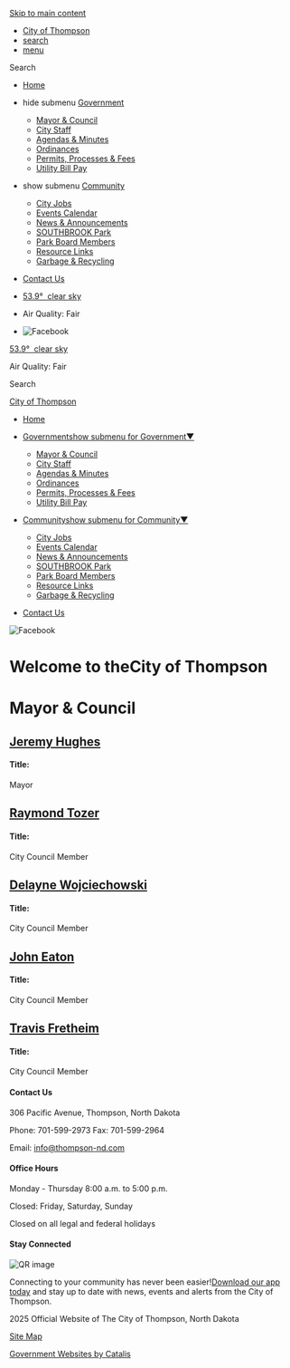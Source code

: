 [Skip to main content](https://www.cityofthompsonnd.com/mayor-council/)

- [City of Thompson](https://www.cityofthompsonnd.com)
- [search](https://www.cityofthompsonnd.com/mayor-council)
- [menu](https://www.cityofthompsonnd.com/mayor-council)

Search

- [Home](https://www.cityofthompsonnd.com)
- hide submenu [Government](https://www.cityofthompsonnd.com/government)
  
  - [Mayor &amp; Council](https://www.cityofthompsonnd.com/mayor-council)
  - [City Staff](https://www.cityofthompsonnd.com/staff)
  - [Agendas &amp; Minutes](https://www.cityofthompsonnd.com/agendas-minutes)
  - [Ordinances](https://www.cityofthompsonnd.com/ordinances)
  - [Permits, Processes &amp; Fees](https://www.cityofthompsonnd.com/permits-fees)
  - [Utility Bill Pay](https://www.cityofthompsonnd.com/pay-utilities)
- show submenu [Community](https://www.cityofthompsonnd.com/community)
  
  - [City Jobs](https://www.cityofthompsonnd.com/jobs)
  - [Events Calendar](https://www.cityofthompsonnd.com/calendar)
  - [News &amp; Announcements](https://www.cityofthompsonnd.com/news)
  - [SOUTHBROOK Park](https://www.cityofthompsonnd.com/southbrook-park)
  - [Park Board Members](https://www.cityofthompsonnd.com/park-board)
  - [Resource Links](https://www.cityofthompsonnd.com/resource-links)
  - [Garbage &amp; Recycling](https://www.cityofthompsonnd.com/garbage-recycling)
- [Contact Us](https://www.cityofthompsonnd.com/contact-us)
- [53.9°  clear sky](https://openweathermap.org/city/5012103)
- Air Quality: Fair
- ![Facebook](https://www.cityofthompsonnd.com/repository/designs/images/social/fb.png)

[53.9°  clear sky](https://openweathermap.org/city/5012103)

Air Quality: Fair

Search

[City of Thompson](https://www.cityofthompsonnd.com)

- [Home](https://www.cityofthompsonnd.com)
- [Governmentshow submenu for Government▼](https://www.cityofthompsonnd.com/government)
  
  - [Mayor &amp; Council](https://www.cityofthompsonnd.com/mayor-council)
  - [City Staff](https://www.cityofthompsonnd.com/staff)
  - [Agendas &amp; Minutes](https://www.cityofthompsonnd.com/agendas-minutes)
  - [Ordinances](https://www.cityofthompsonnd.com/ordinances)
  - [Permits, Processes &amp; Fees](https://www.cityofthompsonnd.com/permits-fees)
  - [Utility Bill Pay](https://www.cityofthompsonnd.com/pay-utilities)
- [Communityshow submenu for Community▼](https://www.cityofthompsonnd.com/community)
  
  - [City Jobs](https://www.cityofthompsonnd.com/jobs)
  - [Events Calendar](https://www.cityofthompsonnd.com/calendar)
  - [News &amp; Announcements](https://www.cityofthompsonnd.com/news)
  - [SOUTHBROOK Park](https://www.cityofthompsonnd.com/southbrook-park)
  - [Park Board Members](https://www.cityofthompsonnd.com/park-board)
  - [Resource Links](https://www.cityofthompsonnd.com/resource-links)
  - [Garbage &amp; Recycling](https://www.cityofthompsonnd.com/garbage-recycling)
- [Contact Us](https://www.cityofthompsonnd.com/contact-us)

![Facebook](https://www.cityofthompsonnd.com/repository/designs/images/social/fixed/fb-ko.png)

# Welcome to theCity of Thompson

# Mayor &amp; Council

## [Jeremy Hughes](https://www.cityofthompsonnd.com/index.asp?SEC=AA7CA9B7-2B9B-426D-9105-7DFB9AFADE8C&DE=A0C2CC3C-6C62-4B01-BEB2-747811EE2D9B)

#### Title:

Mayor

## [Raymond Tozer](https://www.cityofthompsonnd.com/index.asp?SEC=AA7CA9B7-2B9B-426D-9105-7DFB9AFADE8C&DE=381AA16A-3724-40EE-9764-FE9191D86A3D)

#### Title:

City Council Member

## [Delayne Wojciechowski](https://www.cityofthompsonnd.com/index.asp?SEC=AA7CA9B7-2B9B-426D-9105-7DFB9AFADE8C&DE=A6952698-13EC-46A2-BE2F-91A551E46A89)

#### Title:

City Council Member

## [John Eaton](https://www.cityofthompsonnd.com/index.asp?SEC=AA7CA9B7-2B9B-426D-9105-7DFB9AFADE8C&DE=650EDF4A-4B3B-4151-8064-C92E269F6120)

#### Title:

City Council Member

## [Travis Fretheim](https://www.cityofthompsonnd.com/index.asp?SEC=AA7CA9B7-2B9B-426D-9105-7DFB9AFADE8C&DE=744AAAD3-DC4A-47A7-8B3F-F5595A2CEED0)

#### Title:

City Council Member

#### Contact Us

306 Pacific Avenue, Thompson, North Dakota

Phone: 701-599-2973 Fax: 701-599-2964

Email: [info@thompson-nd.com](https://www.cityofthompsonnd.com/mayor-council/info@thompson-nd.com)

#### Office Hours

Monday - Thursday 8:00 a.m. to 5:00 p.m.

Closed: Friday, Saturday, Sunday

Closed on all legal and federal holidays

#### Stay Connected

![QR image](https://www.cityofthompsonnd.com/repository/designs/templates/GO_thompson-nd_2025_resp/images/QR.png)

Connecting to your community has never been easier\![Download our app today](https://app.katandcompany.com/api/promoProxy/ae6f2298-a967-11ec-8dc6-0a8ebc214e8b) and stay up to date with news, events and alerts from the City of Thompson.

2025 Official Website of The City of Thompson, North Dakota

[Site Map](https://www.cityofthompsonnd.com/site-map)

[Government Websites by Catalis](https://catalisgov.com)